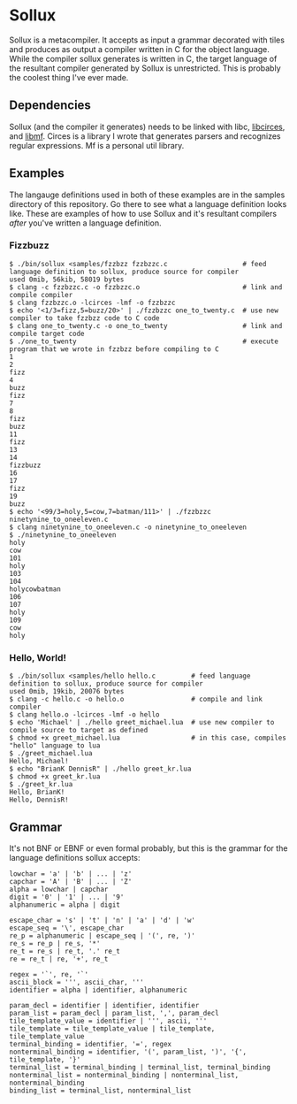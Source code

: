 # Sollux
Sollux is a metacompiler. It accepts as input a grammar decorated with tiles and produces as output a compiler written in C for the object language.
While the compiler sollux generates is written in C, the target language of the resultant compiler generated by Sollux is unrestricted.
This is probably the coolest thing I've ever made.

## Dependencies
Sollux (and the compiler it generates) needs to be linked with libc, [libcirces](https://github.com/gittyhubacc/circes), and [libmf](https://github.com/gittyhubacc/mf).
Circes is a library I wrote that generates parsers and recognizes regular expressions. Mf is a personal util library.

## Examples
The langauge definitions used in both of these examples are in the samples directory of this repository. Go there to see what a language definition looks like. These are examples of how to use Sollux and it's resultant compilers *after* you've written a language definition.

### Fizzbuzz
```
$ ./bin/sollux <samples/fzzbzz fzzbzzc.c                   # feed language definition to sollux, produce source for compiler
used 0mib, 56kib, 58019 bytes
$ clang -c fzzbzzc.c -o fzzbzzc.o                          # link and compile compiler
$ clang fzzbzzc.o -lcirces -lmf -o fzzbzzc
$ echo '<1/3=fizz,5=buzz/20>' | ./fzzbzzc one_to_twenty.c  # use new compiler to take fzzbzz code to C code
$ clang one_to_twenty.c -o one_to_twenty                   # link and compile target code
$ ./one_to_twenty                                          # execute program that we wrote in fzzbzz before compiling to C
1
2
fizz
4
buzz
fizz
7
8
fizz
buzz
11
fizz
13
14
fizzbuzz
16
17
fizz
19
buzz
$ echo '<99/3=holy,5=cow,7=batman/111>' | ./fzzbzzc ninetynine_to_oneeleven.c
$ clang ninetynine_to_oneeleven.c -o ninetynine_to_oneeleven
$ ./ninetynine_to_oneeleven
holy
cow
101
holy
103
104
holycowbatman
106
107
holy
109
cow
holy
```

### Hello, World!
```
$ ./bin/sollux <samples/hello hello.c         # feed language definition to sollux, produce source for compiler
used 0mib, 19kib, 20076 bytes
$ clang -c hello.c -o hello.o                 # compile and link compiler
$ clang hello.o -lcirces -lmf -o hello
$ echo 'Michael' | ./hello greet_michael.lua  # use new compiler to compile source to target as defined
$ chmod +x greet_michael.lua                  # in this case, compiles "hello" language to lua
$ ./greet_michael.lua
Hello, Michael!
$ echo "BrianK DennisR" | ./hello greet_kr.lua
$ chmod +x greet_kr.lua
$ ./greet_kr.lua
Hello, BrianK!
Hello, DennisR!
```

## Grammar
It's not BNF or EBNF or even formal probably, 
but this is the grammar for the language definitions
sollux accepts:
```
lowchar = 'a' | 'b' | ... | 'z'
capchar = 'A' | 'B' | ... | 'Z'
alpha = lowchar | capchar
digit = '0' | '1' | ... | '9'
alphanumeric = alpha | digit

escape_char = 's' | 't' | 'n' | 'a' | 'd' | 'w'
escape_seq = '\', escape_char
re_p = alphanumeric | escape_seq | '(', re, ')'
re_s = re_p | re_s, '*'
re_t = re_s | re_t, '.' re_t
re = re_t | re, '+', re_t

regex = '`', re, '`'
ascii_block = ''', ascii_char, '''
identifier = alpha | identifier, alphanumeric

param_decl = identifier | identifier, identifier
param_list = param_decl | param_list, ',', param_decl
tile_template_value = identifier | ''', ascii, '''
tile_template = tile_template_value | tile_template, tile_template_value
terminal_binding = identifier, '=', regex
nonterminal_binding = identifier, '(', param_list, ')', '{', tile_template, '}'
terminal_list = terminal_binding | terminal_list, terminal_binding
nonterminal_list = nonterminal_binding | nonterminal_list, nonterminal_binding
binding_list = terminal_list, nonterminal_list
```
